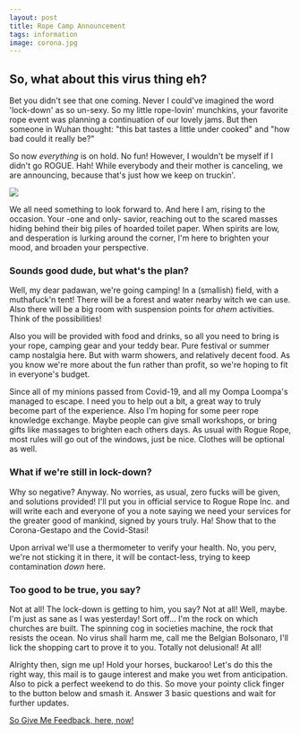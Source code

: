 ```yaml
---
layout: post
title: Rope Camp Announcement
tags: information
image: corona.jpg
---
```

## So, what about this virus thing eh?
Bet you didn't see that one coming. Never I could've imagined the word 'lock-down' as so un-sexy. So my little rope-lovin' munchkins, your favorite rope event was planning a continuation of our lovely jams. But then someone in Wuhan thought: "this bat tastes a little under cooked" and "how bad could it really be?"

So now *everything* is on hold. No fun! However, I wouldn't be myself if I didn't go ROGUE. Hah! While everybody and their mother is canceling, we are announcing, because that's just how we keep on truckin'.

![](https://i.imgur.com/lExIebJ.png)


We all need something to look forward to. And here I am, rising to the occasion. Your -one and only- savior, reaching out to the scared masses hiding behind their big piles of hoarded toilet paper. When spirits are low, and desperation is lurking around the corner, I'm here to brighten your mood, and broaden your perspective. 

### Sounds good dude, but what's the plan? 
Well, my dear padawan, we're going camping! In a (smallish) field, with a muthafuck'n tent! There will be a forest and water nearby witch we can use. Also there will be a big room with suspension points for *ahem* activities. Think of the possibilities!

Also you will be provided with food and drinks, so all you need to bring is your rope, camping gear and your teddy bear.
Pure festival or summer camp nostalgia here. But with warm showers, and relatively decent food. As you know we're more about the fun rather than profit, so we're hoping to fit in everyone's budget. 

Since all of my minions passed from Covid-19, and all my Oompa Loompa's managed to escape. I need you to help out a bit, a great way to truly become part of the experience. Also I'm hoping for some peer rope knowledge exchange. Maybe people can give small workshops, or bring gifts like massages to brighten each others days. 
As usual with Rogue Rope, most rules will go out of the windows, just be nice. Clothes will be optional as well.

### What if we're still in lock-down? 
Why so negative? Anyway. No worries, as usual, zero fucks will be given, and solutions provided! I'll put you in official service to Rogue Rope Inc. and will write each and everyone of you a note saying we need your services for the greater good of mankind, signed by yours truly. Ha! Show that to the Corona-Gestapo and the Covid-Stasi!

Upon arrival we'll use a thermometer to verify your health. No, you perv, we're not sticking it in there, it will be contact-less, trying to keep contamination *down* here. 

### Too good to be true, you say? 
Not at all! The lock-down is getting to him, you say? Not at all! Well, maybe. I'm just as sane as I was yesterday! Sort off... I'm the rock on which churches are built. The spinning cog in societies machine, the rock that resists the ocean. No virus shall harm me, call me the Belgian Bolsonaro, I'll lick the shopping cart to prove it to you. Totally not delusional! At all!

Alrighty then, sign me up!
Hold your horses, buckaroo! Let's do this the right way, this mail is to gauge interest and make you wet from anticipation. Also to pick a perfect weekend to do this. So move your pointy click finger to the button below and smash it. Answer 3 basic questions and wait for further updates.
 

[So Give Me Feedback, here, now!](https://docs.google.com/forms/d/e/1FAIpQLSc7sgFfpmuWZ62QI0hnRc2eGW88O_0oe-3zSfcJXgqiQ4BgTg/viewform)
